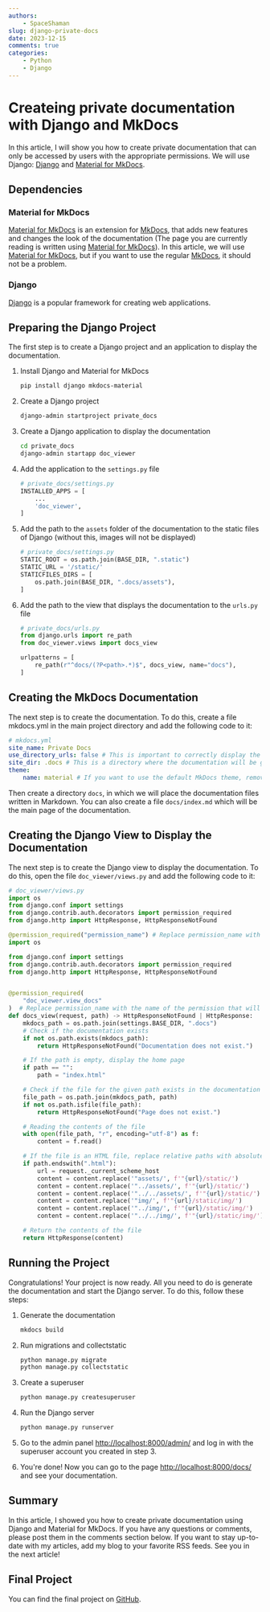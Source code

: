 ```yaml
---
authors:
    - SpaceShaman
slug: django-private-docs
date: 2023-12-15
comments: true
categories:
    - Python
    - Django
---
```


# Createing private documentation with Django and MkDocs

In this article, I will show you how to create private documentation that can only be accessed by users with the appropriate permissions. We will use Django: [Django](https://www.djangoproject.com/) and [Material for MkDocs](https://squidfunk.github.io/mkdocs-material/).

<!-- more -->

## Dependencies

### Material for MkDocs

[Material for MkDocs](https://squidfunk.github.io/mkdocs-material/) is an extension for [MkDocs](https://www.mkdocs.org/), that adds new features and changes the look of the documentation (The page you are currently reading is written using [Material for MkDocs](https://squidfunk.github.io/mkdocs-material/)). In this article, we will use [Material for MkDocs](https://squidfunk.github.io/mkdocs-material/), but if you want to use the regular [MkDocs](https://www.mkdocs.org/), it should not be a problem.

### Django

[Django](https://www.djangoproject.com/) is a popular framework for creating web applications.

## Preparing the Django Project

The first step is to create a Django project and an application to display the documentation.

1. Install Django and Material for MkDocs

    ``` bash
    pip install django mkdocs-material
    ```

2. Create a Django project

    ``` bash
    django-admin startproject private_docs
    ```

3. Create a Django application to display the documentation

    ``` bash
    cd private_docs
    django-admin startapp doc_viewer
    ```

4. Add the application to the `settings.py` file

    ``` python linenums="1" hl_lines="4"
    # private_docs/settings.py
    INSTALLED_APPS = [
        ...
        'doc_viewer',
    ]
    ```

5. Add the path to the `assets` folder of the documentation to the static files of Django (without this, images will not be displayed)

    ``` python linenums="1" hl_lines="4"
    # private_docs/settings.py
    STATIC_ROOT = os.path.join(BASE_DIR, ".static")
    STATIC_URL = '/static/'
    STATICFILES_DIRS = [
        os.path.join(BASE_DIR, ".docs/assets"),
    ]
    ```

6. Add the path to the view that displays the documentation to the `urls.py` file

    ``` python linenums="1" hl_lines="6"
    # private_docs/urls.py
    from django.urls import re_path
    from doc_viewer.views import docs_view

    urlpatterns = [
        re_path(r"^docs/(?P<path>.*)$", docs_view, name="docs"),
    ]
    ```

## Creating the MkDocs Documentation

The next step is to create the documentation. To do this, create a file mkdocs.yml in the main project directory and add the following code to it:

``` yaml linenums="1"
# mkdocs.yml
site_name: Private Docs
use_directory_urls: false # This is important to correctly display the documentation via Django
site_dir: .docs # This is a directory where the documentation will be generated
theme:
    name: material # If you want to use the default MkDocs theme, remove this line
```

Then create a directory `docs`, in which we will place the documentation files written in Markdown. You can also create a file `docs/index.md` which will be the main page of the documentation.

## Creating the Django View to Display the Documentation

The next step is to create the Django view to display the documentation. To do this, open the file `doc_viewer/views.py` and add the following code to it:

``` python linenums="1"
# doc_viewer/views.py
import os
from django.conf import settings
from django.contrib.auth.decorators import permission_required
from django.http import HttpResponse, HttpResponseNotFound

@permission_required("permission_name") # Replace permission_name with the name of the permission that will be required to view the documentation
import os

from django.conf import settings
from django.contrib.auth.decorators import permission_required
from django.http import HttpResponse, HttpResponseNotFound


@permission_required(
    "doc_viewer.view_docs"
)  # Replace permission_name with the name of the permission that will be required to view the documentation
def docs_view(request, path) -> HttpResponseNotFound | HttpResponse:
    mkdocs_path = os.path.join(settings.BASE_DIR, ".docs")
    # Check if the documentation exists
    if not os.path.exists(mkdocs_path):
        return HttpResponseNotFound("Documentation does not exist.")

    # If the path is empty, display the home page
    if path == "":
        path = "index.html"

    # Check if the file for the given path exists in the documentation
    file_path = os.path.join(mkdocs_path, path)
    if not os.path.isfile(file_path):
        return HttpResponseNotFound("Page does not exist.")

    # Reading the contents of the file
    with open(file_path, "r", encoding="utf-8") as f:
        content = f.read()

    # If the file is an HTML file, replace relative paths with absolute paths
    if path.endswith(".html"):
        url = request._current_scheme_host
        content = content.replace('"assets/', f'"{url}/static/')
        content = content.replace('"../assets/', f'"{url}/static/')
        content = content.replace('"../../assets/', f'"{url}/static/')
        content = content.replace('"img/', f'"{url}/static/img/')
        content = content.replace('"../img/', f'"{url}/static/img/')
        content = content.replace('"../../img/', f'"{url}/static/img/')

    # Return the contents of the file
    return HttpResponse(content)
```

## Running the Project

Congratulations! Your project is now ready. All you need to do is generate the documentation and start the Django server. To do this, follow these steps:

1. Generate the documentation

    ``` bash
    mkdocs build
    ```

2. Run migrations and collectstatic

    ``` bash
    python manage.py migrate
    python manage.py collectstatic
    ```

3. Create a superuser

    ``` bash
    python manage.py createsuperuser
    ```

4. Run the Django server

    ``` bash
    python manage.py runserver
    ```

5. Go to the admin panel [http://localhost:8000/admin/](http://localhost:8000/admin/) and log in with the superuser account you created in step 3.

6. You're done! Now you can go to the page [http://localhost:8000/docs/](http://localhost:8000/docs/) and see your documentation.

## Summary

In this article, I showed you how to create private documentation using Django and Material for MkDocs. If you have any questions or comments, please post them in the comments section below. If you want to stay up-to-date with my articles, add my blog to your favorite RSS feeds. See you in the next article!

## Final Project

You can find the final project on [GitHub](https://github.com/SpaceShaman/django-private-docs).

